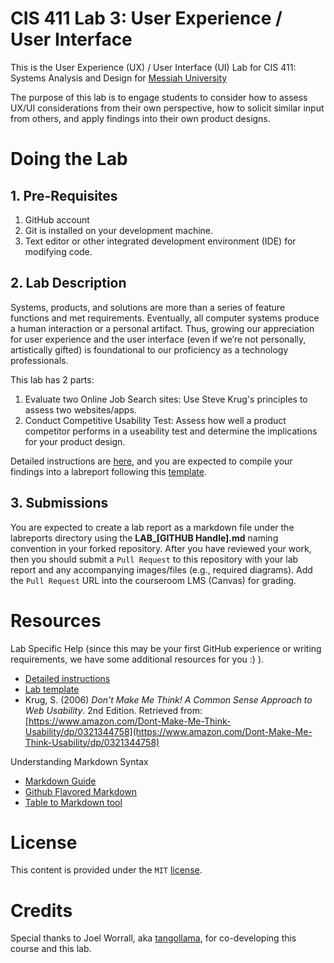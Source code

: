 # CIS 411 Lab 3: User Experience / User Interface
This is the User Experience (UX) / User Interface (UI) Lab for CIS 411: Systems Analysis and Design for [Messiah University](http://messiah.edu)

The purpose of this lab is to engage students to consider how to assess UX/UI considerations from their own perspective, how to solicit similar input from others, and apply findings into their own product designs.

# Doing the Lab

## 1. Pre-Requisites
1. GitHub account
2. Git is installed on your development machine.
3. Text editor or other integrated development environment (IDE) for modifying code.

## 2. Lab Description
Systems, products, and solutions are more than a series of feature functions and met requirements. Eventually, all computer systems produce a human interaction or a personal artifact. Thus, growing our appreciation for user experience and the user interface (even if we’re not personally, artistically gifted) is foundational to our proficiency as a technology professionals.

This lab has 2 parts:
1. Evaluate two Online Job Search sites: Use Steve Krug's principles to assess two websites/apps.
2. Conduct Competitive Usability Test: Assess how well a product competitor performs in a useability test and determine the implications for your product design.

Detailed instructions are [here](LAB_INSTRUCTIONS.md), and you are expected to compile your findings into a labreport following this [template](labreports/LAB_Template.md).

## 3. Submissions
You are expected to create a lab report as a markdown file under the labreports directory using the **LAB_[GITHUB Handle].md** naming convention in your forked repository.  After you have reviewed your work, then you should submit a `Pull Request` to this repository with your lab report and any accompanying images/files (e.g., required diagrams).  Add the `Pull Request` URL into the courseroom LMS (Canvas) for grading.

# Resources
Lab Specific Help (since this may be your first GitHub experience or writing requirements, we have some additional resources for you :) ).
- [Detailed instructions](LAB_INSTRUCTIONS.md)
- [Lab template](labreports/LAB_Template.md)
- Krug, S. (2006) *Don't Make Me Think! A Common Sense Approach to Web Usability*. 2nd Edition. Retrieved from: [https://www.amazon.com/Dont-Make-Me-Think-Usability/dp/0321344758](https://www.amazon.com/Dont-Make-Me-Think-Usability/dp/0321344758)

Understanding Markdown Syntax
- [Markdown Guide](https://www.markdownguide.org/)
- [Github Flavored Markdown](https://github.github.com/gfm/)
- [Table to Markdown tool](https://tabletomarkdown.com/convert-spreadsheet-to-markdown/)
  
# License
This content is provided under the `MIT` [license](LICENSE).

# Credits
Special thanks to Joel Worrall, aka [tangollama](https://github.com/tangollama), for co-developing this course and this lab.
